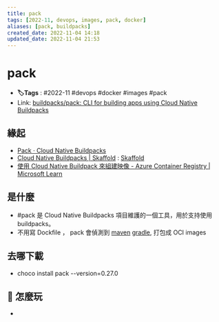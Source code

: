 ```yaml
---
title: pack
tags: [2022-11, devops, images, pack, docker]
aliases: [pack, buildpacks]
created_date: 2022-11-04 14:18
updated_date: 2022-11-04 21:53
---
```


# pack

- **🏷️Tags** :   #2022-11 #devops  #docker #images #pack
- Link: [buildpacks/pack: CLI for building apps using Cloud Native Buildpacks](https://github.com/buildpacks/pack)

## 緣起

- [Pack · Cloud Native Buildpacks](https://buildpacks.io/docs/tools/pack/)
- [Cloud Native Buildpacks | Skaffold](https://skaffold.dev/docs/pipeline-stages/builders/buildpacks/) :  [Skaffold](skaffold.md)
- [使用 Cloud Native Buildpack 來組建映像 - Azure Container Registry | Microsoft Learn](https://learn.microsoft.com/zh-tw/azure/container-registry/container-registry-tasks-pack-build)

## 是什麼

- #pack 是 Cloud Native Buildpacks 項目維護的一個工具，用於支持使用 buildpacks。
- 不用寫 Dockfile ， pack 會偵測到 [maven](java/maven.md)  [gradle](java/gradle.md), 打包成 OCI images

## 去哪下載

- choco install pack --version=0.27.0

## 📝 怎麼玩

- 
